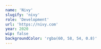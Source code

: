 ```yaml
---
name: 'Nivy'
slugify: 'nivy'
role: 'Development'
url: 'https://nivy.com'
year: 2020
wip: false
backgroundColor: 'rgba(60, 58, 54, 0.8)'
---
```

